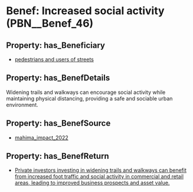 # Benef: __Increased social activity__ (PBN__Benef_46)

## Property: has_Beneficiary

* [pedestrians and users of streets](../Stakeholder/PBN__Stakeholder_40)

## Property: has_BenefDetails

Widening trails and walkways can encourage social activity while maintaining physical distancing, providing a safe and sociable urban environment.

## Property: has_BenefSource

* [mahima_impact_2022](../Article/PBN__Article_10)

## Property: has_BenefReturn

* [Private investors investing in widening trails and walkways can benefit from increased foot traffic and social activity in commercial and retail areas, leading to improved business prospects and asset value.](../BenefReturn/PBN__BenefReturn_46)

